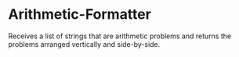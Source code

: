 # Arithmetic-Formatter
Receives a list of strings that are arithmetic problems and returns the problems arranged vertically and side-by-side. 
